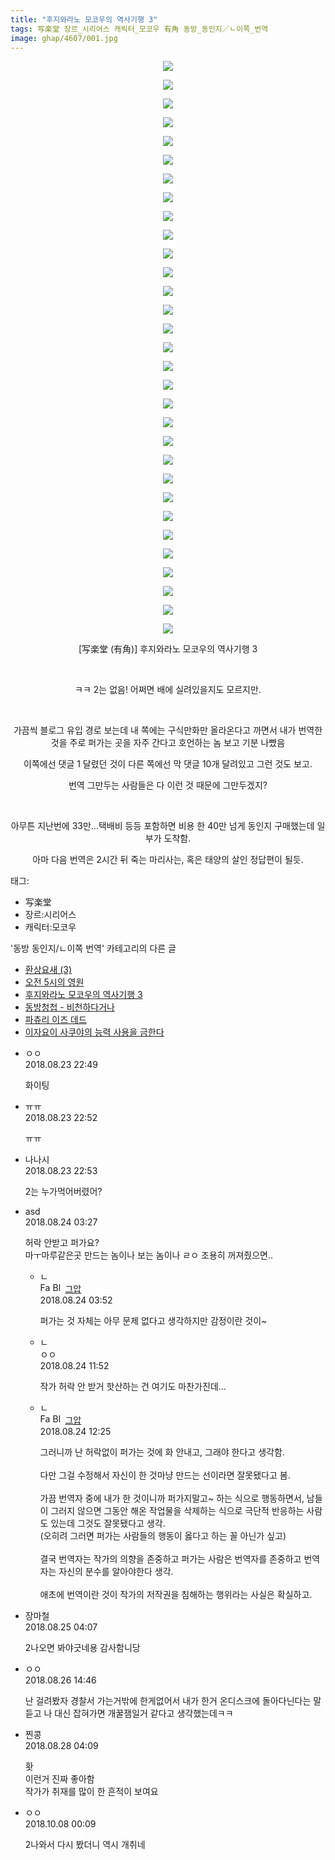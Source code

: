```yaml
---
title: "후지와라노 모코우의 역사기행 3"
tags: 写楽堂 장르_시리어스 캐릭터_모코우 有角 동방_동인지／ㄴ이쪽_번역
image: ghap/4607/001.jpg
---
```

<div class="article">
<p style="text-align: center; clear: none; float: none;"><img src="{{ site.nasurl }}/ghap/4607/001.jpg"/></p>
<p style="text-align: center; clear: none; float: none;"><img src="{{ site.nasurl }}/ghap/4607/002.jpg"/></p>
<p style="text-align: center; clear: none; float: none;"><img src="{{ site.nasurl }}/ghap/4607/003.jpg"/></p>
<p style="text-align: center; clear: none; float: none;"><img src="{{ site.nasurl }}/ghap/4607/004.jpg"/></p>
<p style="text-align: center; clear: none; float: none;"><img src="{{ site.nasurl }}/ghap/4607/005.jpg"/></p>
<p style="text-align: center; clear: none; float: none;"><img src="{{ site.nasurl }}/ghap/4607/006.jpg"/></p>
<p style="text-align: center; clear: none; float: none;"><img src="{{ site.nasurl }}/ghap/4607/007.jpg"/></p>
<p style="text-align: center; clear: none; float: none;"><img src="{{ site.nasurl }}/ghap/4607/008.jpg"/></p>
<p style="text-align: center; clear: none; float: none;"><img src="{{ site.nasurl }}/ghap/4607/009.jpg"/></p>
<p style="text-align: center; clear: none; float: none;"><img src="{{ site.nasurl }}/ghap/4607/010.jpg"/></p>
<p style="text-align: center; clear: none; float: none;"><img src="{{ site.nasurl }}/ghap/4607/011.jpg"/></p>
<p style="text-align: center; clear: none; float: none;"><img src="{{ site.nasurl }}/ghap/4607/012.jpg"/></p>
<p style="text-align: center; clear: none; float: none;"><img src="{{ site.nasurl }}/ghap/4607/013.jpg"/></p>
<p style="text-align: center; clear: none; float: none;"><img src="{{ site.nasurl }}/ghap/4607/014.jpg"/></p>
<p style="text-align: center; clear: none; float: none;"><img src="{{ site.nasurl }}/ghap/4607/015.jpg"/></p>
<p style="text-align: center; clear: none; float: none;"><img src="{{ site.nasurl }}/ghap/4607/016.jpg"/></p>
<p style="text-align: center; clear: none; float: none;"><img src="{{ site.nasurl }}/ghap/4607/017.jpg"/></p>
<p style="text-align: center; clear: none; float: none;"><img src="{{ site.nasurl }}/ghap/4607/018.jpg"/></p>
<p style="text-align: center; clear: none; float: none;"><img src="{{ site.nasurl }}/ghap/4607/019.jpg"/></p>
<p style="text-align: center; clear: none; float: none;"><img src="{{ site.nasurl }}/ghap/4607/020.jpg"/></p>
<p style="text-align: center; clear: none; float: none;"><img src="{{ site.nasurl }}/ghap/4607/021.jpg"/></p>
<p style="text-align: center; clear: none; float: none;"><img src="{{ site.nasurl }}/ghap/4607/022.jpg"/></p>
<p style="text-align: center; clear: none; float: none;"><img src="{{ site.nasurl }}/ghap/4607/023.jpg"/></p>
<p style="text-align: center; clear: none; float: none;"><img src="{{ site.nasurl }}/ghap/4607/024.jpg"/></p>
<p style="text-align: center; clear: none; float: none;"><img src="{{ site.nasurl }}/ghap/4607/025.jpg"/></p>
<p style="text-align: center; clear: none; float: none;"><img src="{{ site.nasurl }}/ghap/4607/026.jpg"/></p>
<p style="text-align: center; clear: none; float: none;"><img src="{{ site.nasurl }}/ghap/4607/027.jpg"/></p>
<p style="text-align: center; clear: none; float: none;"><img src="{{ site.nasurl }}/ghap/4607/028.jpg"/></p>
<p style="text-align: center; clear: none; float: none;"><img src="{{ site.nasurl }}/ghap/4607/029.jpg"/></p>
<p style="text-align: center; clear: none; float: none;"><img src="{{ site.nasurl }}/ghap/4607/030.jpg"/></p>
<p style="text-align: center; clear: none; float: none;"><img src="{{ site.nasurl }}/ghap/4607/031.jpg"/></p>
<p style="text-align: center; clear: none; float: none;">[写楽堂 (有角)] 후지와라노 모코우의 역사기행 3</p>
<p style="text-align: center; clear: none; float: none;"><br/></p>
<p style="text-align: center; clear: none; float: none;">ㅋㅋ 2는 없음! 어쩌면 배에 실려있을지도 모르지만.</p>
<p style="text-align: center; clear: none; float: none;"><br/></p>
<p style="text-align: center; clear: none; float: none;">가끔씩 블로그 유입 경로 보는데 내 쪽에는 구식만화만 올라온다고 까면서 내가 번역한 것을 주로 퍼가는 곳을 자주 간다고 호언하는 놈 보고 기분 나빴음</p>
<p style="text-align: center; clear: none; float: none;">이쪽에선 댓글 1 달렸던 것이 다른 쪽에선 막 댓글 10개 달려있고 그런 것도 보고.</p>
<p style="text-align: center; clear: none; float: none;">번역 그만두는 사람들은 다 이런 것 때문에 그만두겠지?</p>
<p style="text-align: center; clear: none; float: none;"><br/></p>
<p style="text-align: center; clear: none; float: none;">아무튼 지난번에 33만...택배비 등등 포함하면 비용 한 40만 넘게 동인지 구매했는데 일부가 도착함.</p>
<p style="text-align: center; clear: none; float: none;">아마 다음 번역은 2시간 뒤 죽는 마리사는, 혹은 태양의 살인 정답편이 될듯.</p>
</div><div class="tagTrail">
<p>태그: </p>
<ul>
<li>写楽堂</li>
<li>장르:시리어스</li>
<li>캐릭터:모코우</li>
</ul>
</div><div class="another">
<p>'동방 동인지/ㄴ이쪽 번역' 카테고리의 다른 글</p>
<ul>
<li><a href="/2018-08-29-ghap_4632">환상요새 (3)</a></li>
<li><a href="/2018-08-26-ghap_4610">오전 5시의 영원</a></li>
<li><a href="/2018-08-23-ghap_4607">후지와라노 모코우의 역사기행 3</a></li>
<li><a href="/2018-08-16-ghap_4601">동방청첩 - 비천하다거나</a></li>
<li><a href="/2018-08-16-ghap_4600">파츄리 이즈 데드</a></li>
<li><a href="/2018-08-03-ghap_4566">이자요이 사쿠야의 능력 사용을 금한다</a></li>
</ul>
</div><div class="cb_module cb_fluid">
<div class="cb_wrt cb_profile">
<div class="comment">
<ul>
<li class="cb_thumb_off" id="comment15315925">
<div class="cb_comment_area">
<div class="cb_info_area">
<div class="cb_section">
<span class="cb_nick_name">ㅇㅇ</span>
</div>
<div class="cb_section">
<span class="cb_date">2018.08.23 22:49 </span>
</div>
</div>
<div class="cb_dsc_comment">
<p class="cb_dsc">
											화이팅
										</p>
</div>
</div></li>
<li class="cb_thumb_off" id="comment15315926">
<div class="cb_comment_area">
<div class="cb_info_area">
<div class="cb_section">
<span class="cb_nick_name">ㅠㅠ</span>
</div>
<div class="cb_section">
<span class="cb_date">2018.08.23 22:52 </span>
</div>
</div>
<div class="cb_dsc_comment">
<p class="cb_dsc">
											ㅠㅠ
										</p>
</div>
</div></li>
<li class="cb_thumb_off" id="comment15315927">
<div class="cb_comment_area">
<div class="cb_info_area">
<div class="cb_section">
<span class="cb_nick_name">나나시</span>
</div>
<div class="cb_section">
<span class="cb_date">2018.08.23 22:53 </span>
</div>
</div>
<div class="cb_dsc_comment">
<p class="cb_dsc">
											2는 누가먹어버렸어?
										</p>
</div>
</div></li>
<li class="cb_thumb_off" id="comment15316081">
<div class="cb_comment_area">
<div class="cb_info_area">
<div class="cb_section">
<span class="cb_nick_name">asd</span>
</div>
<div class="cb_section">
<span class="cb_date">2018.08.24 03:27 </span>
</div>
</div>
<div class="cb_dsc_comment">
<p class="cb_dsc">
											허락 안받고 퍼가요?<br/>
마ㅜ마루같은곳 만드는 놈이나 보는 놈이나 ㄹㅇ 조용히 꺼져줬으면..
										</p>
</div>
<ul>
<li class="cb_thumb_off" id="comment15316093">
<span class="cb_bu_subnode">ㄴ</span>
<div class="cb_comment_area">
<div class="cb_info_area">
<div class="cb_section">
<span class="cb_nick_name"><img alt="Favicon of https://ghaptouhou.tistory.com" height="16" onerror="this.onerror=null;this.parentNode.removeChild(this)" src="https://ghaptouhou.tistory.com/favicon.ico" width="16"/> <img alt="BlogIcon" height="16" onerror="this.parentNode.removeChild(this)" src="https://ghaptouhou.tistory.com/index.gif" width="16"/> <a href="https://ghaptouhou.tistory.com" onclick="return openLinkInNewWindow(this)"> 그압</a><span class="tistoryProfileLayerTrigger" onclick='TistoryProfile.show(event, this, {"title":"\uc800\uae30 \uc774\uac70 \ub098\uc911\uc5d0 \uc218\uc815 \uac00\ub2a5\ud558\ub098\uc694","url":"https:\/\/ghap.tistory.com","nickname":"\uadf8\uc555","items":[]}); return false;'></span></span>
</div>
<div class="cb_section">
<span class="cb_date">2018.08.24 03:52 </span>
</div>
</div>
<div class="cb_dsc_comment">
<p class="cb_dsc">
																퍼가는 것 자체는 아무 문제 없다고 생각하지만 감정이란 것이~
															</p>
</div>
</div>
</li>
<li class="cb_thumb_off" id="comment15316323">
<span class="cb_bu_subnode">ㄴ</span>
<div class="cb_comment_area">
<div class="cb_info_area">
<div class="cb_section">
<span class="cb_nick_name">ㅇㅇ</span>
</div>
<div class="cb_section">
<span class="cb_date">2018.08.24 11:52 </span>
</div>
</div>
<div class="cb_dsc_comment">
<p class="cb_dsc">
																작가 허락 안 받거 핫산하는 건 여기도 마찬가진데...
															</p>
</div>
</div>
</li>
<li class="cb_thumb_off" id="comment15316339">
<span class="cb_bu_subnode">ㄴ</span>
<div class="cb_comment_area">
<div class="cb_info_area">
<div class="cb_section">
<span class="cb_nick_name"><img alt="Favicon of https://ghaptouhou.tistory.com" height="16" onerror="this.onerror=null;this.parentNode.removeChild(this)" src="https://ghaptouhou.tistory.com/favicon.ico" width="16"/> <img alt="BlogIcon" height="16" onerror="this.parentNode.removeChild(this)" src="https://ghaptouhou.tistory.com/index.gif" width="16"/> <a href="https://ghaptouhou.tistory.com" onclick="return openLinkInNewWindow(this)"> 그압</a><span class="tistoryProfileLayerTrigger" onclick='TistoryProfile.show(event, this, {"title":"\uc800\uae30 \uc774\uac70 \ub098\uc911\uc5d0 \uc218\uc815 \uac00\ub2a5\ud558\ub098\uc694","url":"https:\/\/ghap.tistory.com","nickname":"\uadf8\uc555","items":[]}); return false;'></span></span>
</div>
<div class="cb_section">
<span class="cb_date">2018.08.24 12:25 </span>
</div>
</div>
<div class="cb_dsc_comment">
<p class="cb_dsc">
																그러니까 난 허락없이 퍼가는 것에 화 안내고, 그래야 한다고 생각함.<br/>
<br/>
다만 그걸 수정해서 자신이 한 것마냥 만드는 선이라면 잘못됐다고 봄.<br/>
<br/>
가끔 번역자 중에 내가 한 것이니까 퍼가지말고~ 하는 식으로 행동하면서, 남들이 그러지 않으면 그동안 해온 작업물을 삭제하는 식으로 극단적 반응하는 사람도 있는데 그것도 잘못됐다고 생각.<br/>
(오히려 그러면 퍼가는 사람들의 행동이 옳다고 하는 꼴 아닌가 싶고)<br/>
<br/>
결국 번역자는 작가의 의향을 존중하고 퍼가는 사람은 번역자를 존중하고 번역자는 자신의 분수를 알아야한다 생각.<br/>
<br/>
애초에 번역이란 것이 작가의 저작권을 침해하는 행위라는 사실은 확실하고.
															</p>
</div>
</div>
</li>
</ul>
</div></li>
<li class="cb_thumb_off" id="comment15316947">
<div class="cb_comment_area">
<div class="cb_info_area">
<div class="cb_section">
<span class="cb_nick_name">장마철</span>
</div>
<div class="cb_section">
<span class="cb_date">2018.08.25 04:07 </span>
</div>
</div>
<div class="cb_dsc_comment">
<p class="cb_dsc">
											2나오면 봐야긋네용 감사함니당
										</p>
</div>
</div></li>
<li class="cb_thumb_off" id="comment15317967">
<div class="cb_comment_area">
<div class="cb_info_area">
<div class="cb_section">
<span class="cb_nick_name">ㅇㅇ</span>
</div>
<div class="cb_section">
<span class="cb_date">2018.08.26 14:46 </span>
</div>
</div>
<div class="cb_dsc_comment">
<p class="cb_dsc">
											난 걸려봤자 경찰서 가는거밖에 한게없어서 내가 한거 온디스크에 돌아다닌다는 말 듣고 나 대신 잡혀가면 개꿀잼일거 같다고 생각했는데ㅋㅋ
										</p>
</div>
</div></li>
<li class="cb_thumb_off" id="comment15319309">
<div class="cb_comment_area">
<div class="cb_info_area">
<div class="cb_section">
<span class="cb_nick_name">찐콩</span>
</div>
<div class="cb_section">
<span class="cb_date">2018.08.28 04:09 </span>
</div>
</div>
<div class="cb_dsc_comment">
<p class="cb_dsc">
											홧<br/>
이런거 진짜 좋아함<br/>
작가가 취재를 많이 한 흔적이 보여요
										</p>
</div>
</div></li>
<li class="cb_thumb_off" id="comment15347884">
<div class="cb_comment_area">
<div class="cb_info_area">
<div class="cb_section">
<span class="cb_nick_name">ㅇㅇ</span>
</div>
<div class="cb_section">
<span class="cb_date">2018.10.08 00:09 </span>
</div>
</div>
<div class="cb_dsc_comment">
<p class="cb_dsc">
											2나와서 다시 봤더니 역시 개취네
										</p>
</div>
</div></li>
</ul>
</div>
</div><!-- commentList close -->
</div>